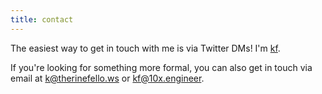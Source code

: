 ```yaml
---
title: contact
---
```


The easiest way to get in touch with me is via Twitter DMs! I'm [kf](https://twitter.com/kf).

If you're looking for something more formal, you can also get in touch via email at [k@therinefello.ws](mailto:k@therinefello.ws) or [kf@10x.engineer](mailto:kf@10x.engineer).
